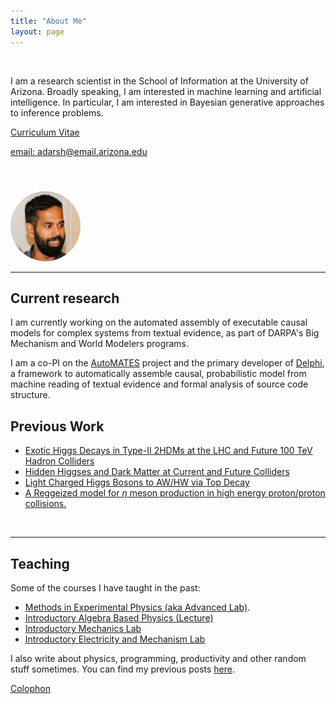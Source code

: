 ```yaml
---
title: "About Me"
layout: page
---
```


<div class="row">
<div class="col-sm-8">
</br>

I am a research scientist in the School of Information at the University of
Arizona. Broadly speaking, I am interested in machine learning and artificial
intelligence. In particular, I am interested in Bayesian generative approaches
to inference problems.

[Curriculum Vitae](/assets/cv_adarsh.pdf)

[email: adarsh@email.arizona.edu](mailto:adarsh@email.arizona.edu)

</br>
</div>
  <div class="col-sm-4">
  <img style="height: 7rem;
      width: 7rem;
      object-fit:cover;
      border-radius:50%;
      margin-top: 1.5rem;"
    src="/assets/photo.jpg"/>
</div>
</div>

<hr class="featurette-divider">

## Current research
I am currently working on the automated assembly of executable causal models for
complex systems from textual evidence, as part of DARPA's Big Mechanism and
World Modelers programs.

I am a co-PI on the [AutoMATES](https://ml4ai.github.io/automates) project and
the primary developer of [Delphi](https://github.com/ml4ai/delphi), a
framework to automatically assemble causal, probabilistic model from machine
reading of textual evidence and formal analysis of source code structure.

## Previous Work

* [Exotic Higgs Decays in Type-II 2HDMs at the LHC and Future 100 TeV Hadron Colliders](https://arxiv.org/abs/1812.01633)
* [Hidden Higgses and Dark Matter at Current and Future Colliders](http://arizona.openrepository.com/arizona/handle/10150/624536)
* [Light Charged Higgs Bosons to AW/HW via Top Decay](https://link.springer.com/article/10.1007%2FJHEP11%282015%29051)
* [A Reggeized model for *η* meson production in high energy proton/proton
    collisions. ](/assets/reedthesis.pdf)

</br>
<hr class="featurette-divider">

## Teaching

Some of the courses I have taught in the past:

* [Methods in Experimental Physics (aka Advanced Lab)](/teaching/phys381/).
* [Introductory Algebra Based Physics (Lecture)](/teaching/phys102/)
* [Introductory Mechanics Lab](/teaching/phys141/)
* [Introductory Electricity and Mechanism Lab](/teaching/phys241/)

I also write about physics, programming, productivity and other random stuff
sometimes. You can find my previous posts [here](/notes/).

[Colophon](https://typekit.com/colophons/teo1mav)
